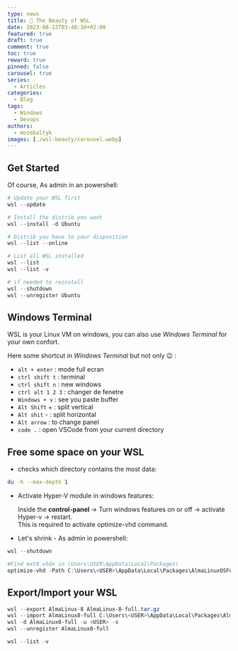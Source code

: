 ```yaml
---
type: news 
title: 🎉 The Beauty of WSL
date: 2023-08-22T03:48:10+02:00
featured: true
draft: true
comment: true
toc: true
reward: true
pinned: false
carousel: true
series:
  - Articles
categories:
  - Blog
tags:
  - Windows
  - Devops
authors:
  - mozebaltyk
images: [./wsl-beauty/carousel.webp]
---
```



## Get Started 

Of course, As admin in an powershell:

```powershell
# Update your WSL first
wsl --update

# Install the distrib you want
wsl --install -d Ubuntu

# Distrib you have to your disposition
wsl --list --online

# List all WSL installed
wsl --list
wsl --list -v

# if needed to reinstall 
wsl --shutdown
wsl --unregister Ubuntu
```

## Windows Terminal 

WSL is your Linux VM on windows, you can also use *Windows Terminal* for your own confort.

Here some shortcut in *Windows Terminal* but not only 😉 : 

  - `alt + enter`      :  mode full ecran 
  - `ctrl shift t`     :  terminal 
  - `ctrl shift n`     :  new windows
  - `ctrl alt 1 2 3`   :  changer de fenetre 
  - `Windows + v`      :  see you paste buffer 
  - `Alt Shift`   +    :  split vertical 
  - `Alt shit`    -    :  split horizontal
  - `Alt arrow`        :  to change panel
  - `code .`           :  open VSCode from your current directory 


## Free some space on your WSL 

* checks which directory contains the most data:

```bash
du -h --max-depth 1
```

* Activate Hyper-V module in windows features:   

  Inside the **control-panel** -> Turn windows features on or off -> activate Hyper-v -> restart.     
  This is required to activate optimize-vhd command.   


* Let's shrink - As admin in powershell:

```powershell
wsl --shutdown

#Find ext4.vhdx in \Users\USER\AppData\Local\Packages\
optimize-vhd -Path C:\Users\<USER>\AppData\Local\Packages\AlmaLinuxOSFoundation.AlmaLinux8WSL_xxxxxxxxxxxxxx\LocalState\ext4.vhdx -Mode full
```


## Export/Import your WSL

```powershell
wsl --export AlmaLinux-8 AlmaLinux-8-full.tar.gz
wsl --import AlmaLinux8-full C:\Users\<USER>\AppData\Local\Packages\Alma8-full .\AlmaLinux-8-full.tar
wsl -d AlmaLinux8-full -u <USER> -s
wsl --unregister AlmaLinux8-full

wsl --list -v
```
